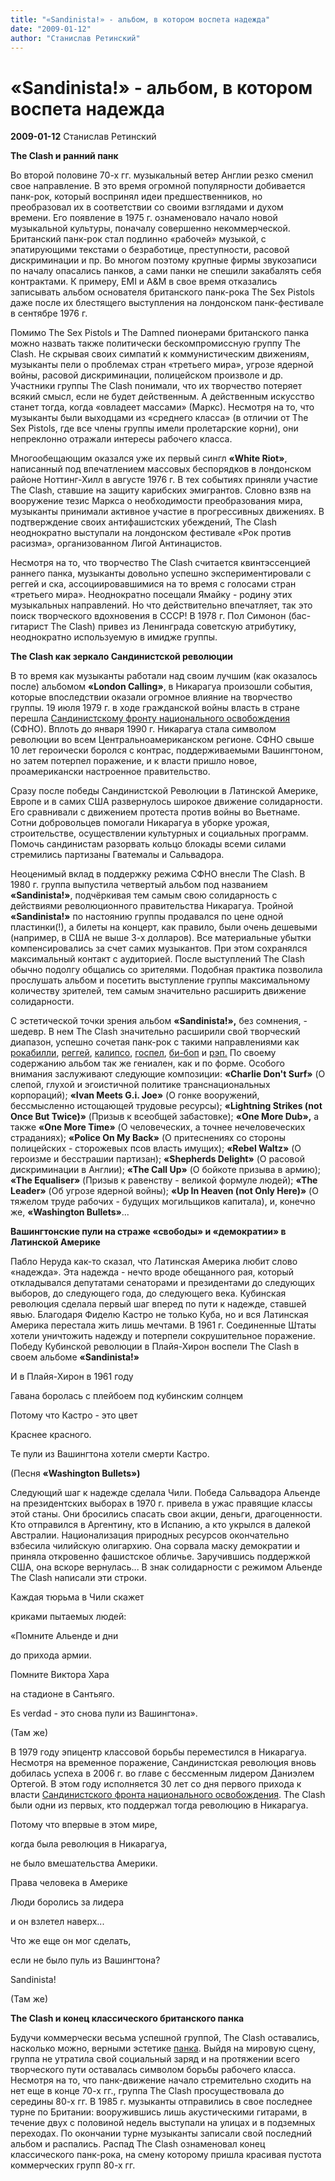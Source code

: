 ```yaml
---
title: "«Sandinista!» - альбом, в котором воспета надежда"
date: "2009-01-12"
author: "Станислав Ретинский"
---
```


# «Sandinista!» - альбом, в котором воспета надежда

**2009-01-12** Станислав Ретинский

**The Clash и ранний панк**

Во второй половине 70-х гг. музыкальный ветер Англии резко сменил свое направление. В это время огромной популярности добивается панк-рок, который воспринял идеи предшественников, но преобразовал их в соответствии со своими взглядами и духом времени. Его появление в 1975 г. ознаменовало начало новой музыкальной культуры, поначалу совершенно некоммерческой. Британский панк-рок стал подлинно «рабочей» музыкой, с эпатирующими текстами о безработице, преступности, расовой дискриминации и пр. Во многом поэтому крупные фирмы звукозаписи по началу опасались панков, а сами панки не спешили закабалять себя контрактами. К примеру, EMI и A&M в свое время отказались записывать альбом основателя британского панк-рока The Sex Pistols даже после их блестящего выступления на лондонском панк-фестивале в сентябре 1976 г.

Помимо The Sex Pistols и The Damned пионерами британского панка можно назвать также политически бескомпромиссную группу The Clash. Не скрывая своих симпатий к коммунистическим движениям, музыканты пели о проблемах стран «третьего мира», угрозе ядерной войны, расовой дискриминации, полицейском произволе и др. Участники группы The Clash понимали, что их творчество потеряет всякий смысл, если не будет действенным. А действенным искусство станет тогда, когда «овладеет массами» (Маркс). Несмотря на то, что музыканты были выходцами из «среднего класса» (в отличии от The Sex Pistols, где все члены группы имели пролетарские корни), они непреклонно отражали интересы рабочего класса.

Многообещающим оказался уже их первый сингл **«White Riot»**, написанный под впечатлением массовых беспорядков в лондонском районе Ноттинг-Хилл в августе 1976 г. В тех событиях приняли участие The Clash, ставшие на защиту карибских эмигрантов. Словно взяв на вооружение тезис Маркса о необходимости преобразования мира, музыканты принимали активное участие в прогрессивных движениях. В подтверждение своих антифашистских убеждений, The Clash неоднократно выступали на лондонском фестивале «Рок против расизма», организованном Лигой Антинацистов.

Несмотря на то, что творчество The Clash считается квинтэссенцией раннего панка, музыканты довольно успешно экспериментировали с реггей и ска, ассоциировавшимися на то время с голосами стран «третьего мира». Неоднократно посещали Ямайку - родину этих музыкальных направлений. Но что действительно впечатляет, так это поиск творческого вдохновения в СССР! В 1978 г. Пол Симонон (бас-гитарист The Clash) привез из Ленинграда советскую атрибутику, неоднократно используемую в имидже группы.

**The Clash как зеркало Сандинистской революции**

В то время как музыканты работали над своим лучшим (как оказалось после) альбомом **«London Calling»**, в Никарагуа произошли события, которые впоследствии оказали огромное влияние на творчество группы. 19 июля 1979 г. в ходе гражданской войны власть в стране перешла [Сандинистскому фронту национального освобождения](http://ru.wikipedia.org/wiki/%D0%A1%D0%B0%D0%BD%D0%B4%D0%B8%D0%BD%D0%B8%D1%81%D1%82%D1%81%D0%BA%D0%B8%D0%B9_%D1%84%D1%80%D0%BE%D0%BD%D1%82_%D0%BD%D0%B0%D1%86%D0%B8%D0%BE%D0%BD%D0%B0%D0%BB%D1%8C%D0%BD%D0%BE%D0%B3%D0%BE_%D0%BE%D1%81%D0%B2%D0%BE%D0%B1%D0%BE%D0%B6%D0%B4%D0%B5%D0%BD%D0%B8%D1%8F) (СФНО). Вплоть до января 1990 г. Никарагуа стала символом революции во всем Центральноамериканском регионе. СФНО свыше 10 лет героически боролся с контрас, поддерживаемыми Вашингтоном, но затем потерпел поражение, и к власти пришло новое, проамерикански настроенное правительство.

Сразу после победы Сандинистской Революции в Латинской Америке, Европе и в самих США развернулось широкое движение солидарности. Его сравнивали с движением протеста против войны во Вьетнаме. Сотни добровольцев помогали Никарагуа в уборке урожая, строительстве, осуществлении культурных и социальных программ. Помочь сандинистам разорвать кольцо блокады всеми силами стремились партизаны Гватемалы и Сальвадора.

Неоценимый вклад в поддержку режима СФНО внесли The Clash. В 1980 г. группа выпустила четвертый альбом под названием **«Sandinista!»**, подчёркивая тем самым свою солидарность с действиями революционного правительства Никарагуа. Тройной **«Sandinista!»** по настоянию группы продавался по цене одной пластинки(!), а билеты на концерт, как правило, были очень дешевыми (например, в США не выше 3-х долларов). Все материальные убытки компенсировались за счет самих музыкантов. При этом сохранялся максимальный контакт с аудиторией. После выступлений The Clash обычно подолгу общались со зрителями. Подобная практика позволила прослушать альбом и посетить выступление группы максимальному количеству зрителей, тем самым значительно расширить движение солидарности.

С эстетической точки зрения альбом **«Sandinista!»,** без сомнения, - шедевр. В нем The Clash значительно расширили свой творческий диапазон, успешно сочетая панк-рок с такими направлениями как [рокабилли](http://ru.wikipedia.org/wiki/%D0%A0%D0%BE%D0%BA%D0%B0%D0%B1%D0%B8%D0%BB%D0%BB%D0%B8), [реггей](http://ru.wikipedia.org/wiki/%D0%A0%D0%B5%D0%B3%D0%B3%D0%B5%D0%B9), [калипсо](http://ru.wikipedia.org/wiki/%D0%9A%D0%B0%D0%BB%D0%B8%D0%BF%D1%81%D0%BE), [госпел](http://ru.wikipedia.org/wiki/%D0%93%D0%BE%D1%81%D0%BF%D0%B5%D0%BB), [би-боп](http://ru.wikipedia.org/wiki/%D0%91%D0%B8-%D0%B1%D0%BE%D0%BF) и [рэп.](http://ru.wikipedia.org/wiki/%D0%A0%D1%8D%D0%BF) По своему содержанию альбом так же гениален, как и по форме. Особого внимания заслуживают следующие композиции: **«Charlie Don't Surf»** (О слепой, глухой и эгоистичной политике транснациональных корпораций); **«Ivan Meets G.i. Joe»** (О гонке вооружений, бессмысленно истощающей трудовые ресурсы); **«Lightning Strikes (not Once But Twice)»** (Призыв к всеобщей забастовке); **«One More Dub»,** а также **«One More Time»** (О человеческих, а точнее нечеловеческих страданиях); **«Police On My Back»** (О притеснениях со стороны полицейских - сторожевых псов власть имущих); **«Rebel Waltz»** (О героизме и бесстрашии партизан); **«Shepherds Delight»** (О расовой дискриминации в Англии); **«The Call Up»** (О бойкоте призыва в армию); **«The Equaliser»** (Призыв к равенству - великой формуле людей); **«The Leader»** (Об угрозе ядерной войны); **«Up In Heaven (not Only Here)»** (О тяжелом труде рабочих - будущих могильщиков капитала), и, конечно же, **«Washington Bullets»**...

**Вашингтонские пули на страже «свободы» и «демократии» в Латинской Америке**

Пабло Неруда как-то сказал, что Латинская Америка любит слово «надежда». Эта надежда - нечто вроде обещанного рая, который откладывался депутатами сенаторами и президентами до следующих выборов, до следующего года, до следующего века. Кубинская революция сделала первый шаг вперед по пути к надежде, ставшей явью. Благодаря Фиделю Кастро не только Куба, но и вся Латинская Америка перестала жить лишь мечтами. В 1961 г. Соединенные Штаты хотели уничтожить надежду и потерпели сокрушительное поражение. Победу Кубинской революции в Плайя-Хирон воспели The Clash в своем альбоме **«Sandinista!»**

И в Плайя-Хирон в 1961 году

Гавана боролась с плейбоем под кубинским солнцем

Потому что Кастро - это цвет

Краснее красного.

Те пули из Вашингтона хотели смерти Кастро.

(Песня **«Washington Bullets»)**

Следующий шаг к надежде сделала Чили. Победа Сальвадора Альенде на президентских выборах в 1970 г. привела в ужас правящие классы этой станы. Они бросились спасать свои акции, деньги, драгоценности. Кто отправился в Аргентину, кто в Испанию, а кто укрылся в далекой Австралии. Национализация природных ресурсов окончательно взбесила чилийскую олигархию. Она сорвала маску демократии и приняла откровенно фашистское обличье. Заручившись поддержкой США, она вскоре вернулась... В знак солидарности с режимом Альенде The Clash написали эти строки.

Каждая тюрьма в Чили скажет

криками пытаемых людей: 

«Помните Альенде и дни

до прихода армии.

Помните Виктора Хара

на стадионе в Сантьяго.

Es verdad - это снова пули из Вашингтона».

(Там же)

В 1979 году эпицентр классовой борьбы переместился в Никарагуа. Несмотря на временное поражение, Сандинистская революция вновь добилась успеха в 2006 г. во главе с бессменным лидером Даниэлем Ортегой. В этом году исполняется 30 лет со дня первого прихода к власти [Сандинистского фронта национального освобождения](http://ru.wikipedia.org/wiki/%D0%A1%D0%B0%D0%BD%D0%B4%D0%B8%D0%BD%D0%B8%D1%81%D1%82%D1%81%D0%BA%D0%B8%D0%B9_%D1%84%D1%80%D0%BE%D0%BD%D1%82_%D0%BD%D0%B0%D1%86%D0%B8%D0%BE%D0%BD%D0%B0%D0%BB%D1%8C%D0%BD%D0%BE%D0%B3%D0%BE_%D0%BE%D1%81%D0%B2%D0%BE%D0%B1%D0%BE%D0%B6%D0%B4%D0%B5%D0%BD%D0%B8%D1%8F). The Clash были одни из первых, кто поддержал тогда революцию в Никарагуа.

Потому что впервые в этом мире,

когда была революция в Никарагуа,

не было вмешательства Америки.

Права человека в Америке

Люди боролись за лидера

и он взлетел наверх...

Что же еще он мог сделать,

если не было пуль из Вашингтона?

Sandinista!

(Там же)

**The Clash и конец классического британского панка**

Будучи коммерчески весьма успешной группой, The Clash оставались, насколько можно, верными эстетике [панка](http://ru.wikipedia.org/wiki/%D0%9F%D0%B0%D0%BD%D0%BA). Выйдя на мировую сцену, группа не утратила свой социальный заряд и на протяжении всего творческого пути оставалась символом борьбы рабочего класса. Несмотря на то, что панк-движение начало стремительно сходить на нет еще в конце 70-х гг., группа The Clash просуществовала до середины 80-х гг. В 1985 г. музыканты отправились в свое последнее турне по Британии: вооружившись лишь акустическими гитарами, в течение двух с половиной недель выступали на улицах и в подземных переходах. По окончании турне музыканты записали свой последний альбом и распались. Распад The Clash ознаменовал конец классического панк-рока, на смену которому пришла красивая пустота коммерческих групп 80-х гг.